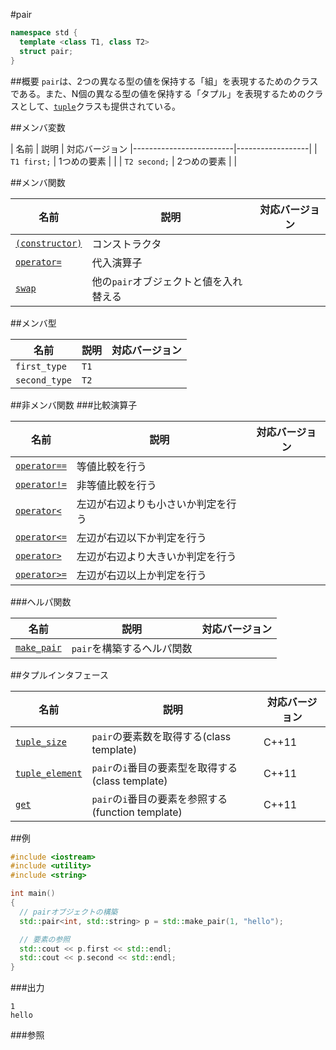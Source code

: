 #pair
```cpp
namespace std {
  template <class T1, class T2>
  struct pair;
}
```

##概要
`pair`は、2つの異なる型の値を保持する「組」を表現するためのクラスである。また、N個の異なる型の値を保持する「タプル」を表現するためのクラスとして、[`tuple`](/reference/tuple/tuple.md)クラスも提供されている。


##メンバ変数

| 名前 | 説明 | 対応バージョン
|-------------------------|------------------|
| `T1 first;` | 1つめの要素 | |
| `T2 second;` | 2つめの要素 | |


##メンバ関数

| 名前 | 説明 | 対応バージョン |
|---------------------------------------------|----------------------------------------|-------|
| [`(constructor)`](./pair/op_constructor.md) | コンストラクタ | |
| [`operator=`](./pair/op_assign.md)          | 代入演算子 | |
| [`swap`](./pair/swap.md)                    | 他の`pair`オブジェクトと値を入れ替える | |


##メンバ型

| 名前 | 説明 | 対応バージョン |
|---------------|------|-------|
| `first_type`  | `T1` | |
| `second_type` | `T2` | |


##非メンバ関数
###比較演算子

| 名前 | 説明 | 対応バージョン |
|--------------------------------------------|----------------------------|-------|
| [`operator==`](./pair/op_equal.md)         | 等値比較を行う | |
| [`operator!=`](./pair/op_not_equal.md)     | 非等値比較を行う | |
| [`operator<`](./pair/op_less.md)           | 左辺が右辺よりも小さいか判定を行う | |
| [`operator<=`](./pair/op_less_equal.md)    | 左辺が右辺以下か判定を行う | |
| [`operator>`](./pair/op_greater.md)        | 左辺が右辺より大きいか判定を行う | |
| [`operator>=`](./pair/op_greater_equal.md) | 左辺が右辺以上か判定を行う | |


###ヘルパ関数

| 名前 | 説明 | 対応バージョン |
|--------------------------------|----------------------------|-------|
| [`make_pair`](../make_pair.md) | `pair`を構築するヘルパ関数 | |


##タプルインタフェース

| 名前 | 説明 | 対応バージョン |
|------|------|----------------|
| [`tuple_size`](./pair/tuple_size.md)       | `pair`の要素数を取得する(class template)           | C++11 |
| [`tuple_element`](./pair/tuple_element.md) | `pair`の`i`番目の要素型を取得する(class template)  | C++11 |
| [`get`](./pair/get.md)                     | `pair`の`i`番目の要素を参照する(function template) | C++11 |


##例
```cpp
#include <iostream>
#include <utility>
#include <string>

int main()
{
  // pairオブジェクトの構築
  std::pair<int, std::string> p = std::make_pair(1, "hello");

  // 要素の参照
  std::cout << p.first << std::endl;
  std::cout << p.second << std::endl;
}
```

###出力
```
1
hello
```

###参照

